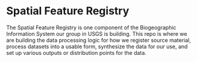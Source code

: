 # Spatial Feature Registry
The Spatial Feature Registry is one component of the Biogeographic Information System our group in USGS is building. This repo is where we are building the data processing logic for how we register source material, process datasets into a usable form, synthesize the data for our use, and set up various outputs or distribution points for the data.
